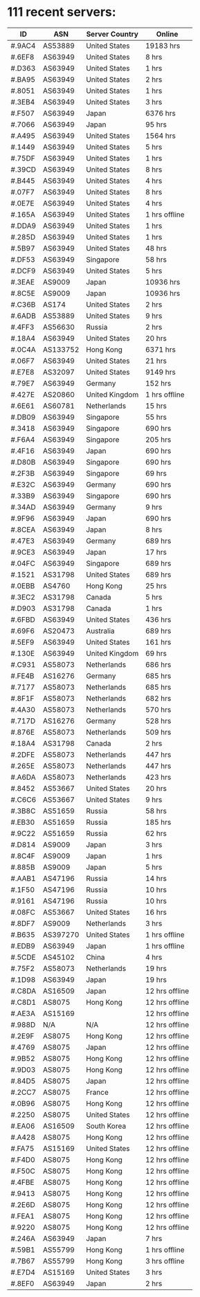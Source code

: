 # 111 recent servers:

| ID | ASN | Server Country | Online |
| ------ | ------ | ------ | ------ |
| #.9AC4 | AS53889 | United States | 19183 hrs |
| #.6EF8 | AS63949 | United States | 8 hrs |
| #.D363 | AS63949 | United States | 1 hrs |
| #.BA95 | AS63949 | United States | 2 hrs |
| #.8051 | AS63949 | United States | 1 hrs |
| #.3EB4 | AS63949 | United States | 3 hrs |
| #.F507 | AS63949 | Japan | 6376 hrs |
| #.7066 | AS63949 | Japan | 95 hrs |
| #.A495 | AS63949 | United States | 1564 hrs |
| #.1449 | AS63949 | United States | 5 hrs |
| #.75DF | AS63949 | United States | 1 hrs |
| #.39CD | AS63949 | United States | 8 hrs |
| #.B445 | AS63949 | United States | 4 hrs |
| #.07F7 | AS63949 | United States | 8 hrs |
| #.0E7E | AS63949 | United States | 4 hrs |
| #.165A | AS63949 | United States | 1 hrs offline |
| #.DDA9 | AS63949 | United States | 1 hrs |
| #.285D | AS63949 | United States | 1 hrs |
| #.5B97 | AS63949 | United States | 48 hrs |
| #.DF53 | AS63949 | Singapore | 58 hrs |
| #.DCF9 | AS63949 | United States | 5 hrs |
| #.3EAE | AS9009 | Japan | 10936 hrs |
| #.8C5E | AS9009 | Japan | 10936 hrs |
| #.C36B | AS174 | United States | 2 hrs |
| #.6ADB | AS53889 | United States | 9 hrs |
| #.4FF3 | AS56630 | Russia | 2 hrs |
| #.18A4 | AS63949 | United States | 20 hrs |
| #.0C4A | AS133752 | Hong Kong | 6371 hrs |
| #.06F7 | AS63949 | United States | 21 hrs |
| #.E7E8 | AS32097 | United States | 9149 hrs |
| #.79E7 | AS63949 | Germany | 152 hrs |
| #.427E | AS20860 | United Kingdom | 1 hrs offline |
| #.6E61 | AS60781 | Netherlands | 15 hrs |
| #.DB09 | AS63949 | Singapore | 55 hrs |
| #.3418 | AS63949 | Singapore | 690 hrs |
| #.F6A4 | AS63949 | Singapore | 205 hrs |
| #.4F16 | AS63949 | Japan | 690 hrs |
| #.D80B | AS63949 | Singapore | 690 hrs |
| #.2F3B | AS63949 | Singapore | 69 hrs |
| #.E32C | AS63949 | Germany | 690 hrs |
| #.33B9 | AS63949 | Singapore | 690 hrs |
| #.34AD | AS63949 | Germany | 9 hrs |
| #.9F96 | AS63949 | Japan | 690 hrs |
| #.8CEA | AS63949 | Japan | 8 hrs |
| #.47E3 | AS63949 | Germany | 689 hrs |
| #.9CE3 | AS63949 | Japan | 17 hrs |
| #.04FC | AS63949 | Singapore | 689 hrs |
| #.1521 | AS31798 | United States | 689 hrs |
| #.0EBB | AS4760 | Hong Kong | 25 hrs |
| #.3EC2 | AS31798 | Canada | 5 hrs |
| #.D903 | AS31798 | Canada | 1 hrs |
| #.6FBD | AS63949 | United States | 436 hrs |
| #.69F6 | AS20473 | Australia | 689 hrs |
| #.5EF9 | AS63949 | United States | 161 hrs |
| #.130E | AS63949 | United Kingdom | 69 hrs |
| #.C931 | AS58073 | Netherlands | 686 hrs |
| #.FE4B | AS16276 | Germany | 685 hrs |
| #.7177 | AS58073 | Netherlands | 685 hrs |
| #.8F1F | AS58073 | Netherlands | 682 hrs |
| #.4A30 | AS58073 | Netherlands | 570 hrs |
| #.717D | AS16276 | Germany | 528 hrs |
| #.876E | AS58073 | Netherlands | 509 hrs |
| #.18A4 | AS31798 | Canada | 2 hrs |
| #.2DFE | AS58073 | Netherlands | 447 hrs |
| #.265E | AS58073 | Netherlands | 447 hrs |
| #.A6DA | AS58073 | Netherlands | 423 hrs |
| #.8452 | AS53667 | United States | 20 hrs |
| #.C6C6 | AS53667 | United States | 9 hrs |
| #.3B8C | AS51659 | Russia | 58 hrs |
| #.EB30 | AS51659 | Russia | 185 hrs |
| #.9C22 | AS51659 | Russia | 62 hrs |
| #.D814 | AS9009 | Japan | 3 hrs |
| #.8C4F | AS9009 | Japan | 1 hrs |
| #.885B | AS9009 | Japan | 5 hrs |
| #.AAB1 | AS47196 | Russia | 14 hrs |
| #.1F50 | AS47196 | Russia | 10 hrs |
| #.9161 | AS47196 | Russia | 10 hrs |
| #.08FC | AS53667 | United States | 16 hrs |
| #.8DF7 | AS9009 | Netherlands | 3 hrs |
| #.B635 | AS397270 | United States | 1 hrs offline |
| #.EDB9 | AS63949 | Japan | 1 hrs offline |
| #.5CDE | AS45102 | China | 4 hrs |
| #.75F2 | AS58073 | Netherlands | 19 hrs |
| #.1D98 | AS63949 | Japan | 19 hrs |
| #.C8DA | AS16509 | Japan | 12 hrs offline |
| #.C8D1 | AS8075 | Hong Kong | 12 hrs offline |
| #.AE3A | AS15169 |  | 12 hrs offline |
| #.988D | N/A | N/A | 12 hrs offline |
| #.2E9F | AS8075 | Hong Kong | 12 hrs offline |
| #.4769 | AS8075 | Japan | 12 hrs offline |
| #.9B52 | AS8075 | Hong Kong | 12 hrs offline |
| #.9D03 | AS8075 | Hong Kong | 12 hrs offline |
| #.84D5 | AS8075 | Japan | 12 hrs offline |
| #.2CC7 | AS8075 | France | 12 hrs offline |
| #.0B96 | AS8075 | Hong Kong | 12 hrs offline |
| #.2250 | AS8075 | United States | 12 hrs offline |
| #.EA06 | AS16509 | South Korea | 12 hrs offline |
| #.A428 | AS8075 | Hong Kong | 12 hrs offline |
| #.FA75 | AS15169 | United States | 12 hrs offline |
| #.F4D0 | AS8075 | Hong Kong | 12 hrs offline |
| #.F50C | AS8075 | Hong Kong | 12 hrs offline |
| #.4FBE | AS8075 | Hong Kong | 12 hrs offline |
| #.9413 | AS8075 | Hong Kong | 12 hrs offline |
| #.2E6D | AS8075 | Hong Kong | 12 hrs offline |
| #.FEA1 | AS8075 | Hong Kong | 12 hrs offline |
| #.9220 | AS8075 | Hong Kong | 12 hrs offline |
| #.246A | AS63949 | Japan | 7 hrs |
| #.59B1 | AS55799 | Hong Kong | 1 hrs offline |
| #.7B67 | AS55799 | Hong Kong | 3 hrs offline |
| #.E7D4 | AS15169 | United States | 3 hrs |
| #.8EF0 | AS63949 | Japan | 2 hrs |


